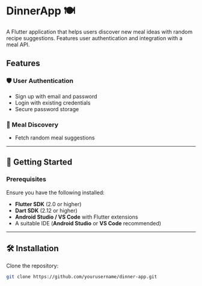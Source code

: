 # DinnerApp 🍽️

A Flutter application that helps users discover new meal ideas with random recipe suggestions. Features user authentication and integration with a meal API.

## Features

### 🛡️ User Authentication
- Sign up with email and password
- Login with existing credentials
- Secure password storage

### 🍲 Meal Discovery
- Fetch random meal suggestions

---

## 🚀 Getting Started

### Prerequisites
Ensure you have the following installed:
- **Flutter SDK** (2.0 or higher)
- **Dart SDK** (2.12 or higher)
- **Android Studio / VS Code** with Flutter extensions
- A suitable IDE (**Android Studio** or **VS Code** recommended)

---

## 🛠 Installation

Clone the repository:

```bash
git clone https://github.com/yourusername/dinner-app.git

